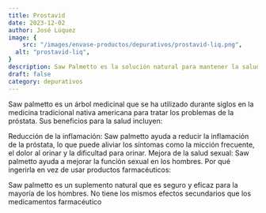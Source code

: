 ```yaml
---
title: Prostavid
date: 2023-12-02
author: José Lúquez
image: {
 	src: "/images/envase-productos/depurativos/prostavid-liq.png",
  alt: "prostavid-liq",
}
description: Saw Palmetto es la solución natural para mantener la salud de la próstata
draft: false
category: depurativos
---
```


Saw palmetto es un árbol medicinal que se ha utilizado durante siglos en la medicina tradicional nativa americana para tratar los problemas de la próstata. Sus beneficios para la salud incluyen:

Reducción de la inflamación: Saw palmetto ayuda a reducir la inflamación de la próstata, lo que puede aliviar los síntomas como la micción frecuente, el dolor al orinar y la dificultad para orinar.
Mejora de la salud sexual: Saw palmetto ayuda a mejorar la función sexual en los hombres.
Por qué ingerirla en vez de usar productos farmacéuticos:

Saw palmetto es un suplemento natural que es seguro y eficaz para la mayoría de los hombres. No tiene los mismos efectos secundarios que los medicamentos farmacéutico
